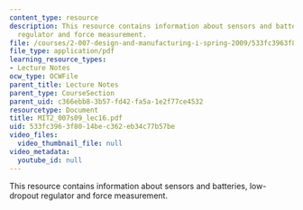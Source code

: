 ```yaml
---
content_type: resource
description: This resource contains information about sensors and batteries, low-dropout
  regulator and force measurement.
file: /courses/2-007-design-and-manufacturing-i-spring-2009/533fc3963f8014bec362eb34c77b57be_MIT2_007s09_lec16.pdf
file_type: application/pdf
learning_resource_types:
- Lecture Notes
ocw_type: OCWFile
parent_title: Lecture Notes
parent_type: CourseSection
parent_uid: c366ebb8-3b57-fd42-fa5a-1e2f77ce4532
resourcetype: Document
title: MIT2_007s09_lec16.pdf
uid: 533fc396-3f80-14be-c362-eb34c77b57be
video_files:
  video_thumbnail_file: null
video_metadata:
  youtube_id: null
---
```

This resource contains information about sensors and batteries, low-dropout regulator and force measurement.


